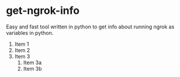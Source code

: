 # get-ngrok-info
Easy and fast tool written in python to get info about running ngrok as variables in python.



1. Item 1
1. Item 2
1. Item 3
   1. Item 3a
   1. Item 3b
